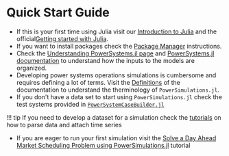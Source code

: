 # Quick Start Guide

* If this is your first time using Julia visit our [Introduction to Julia](https://nrel-siip.github.io/SIIP-Tutorial/fundamentals/introduction-to-julia/) and the official[Getting started with Julia](https://julialang.org/learning/).
* If you want to install packages check the [Package Manager](https://pkgdocs.julialang.org/v1/environments/) instructions.
* Check the [Understanding PowerSystems.jl page](https://nrel-siip.github.io/SIIP-Tutorial/how-to/understanding-powersystems-components/) and [PowerSystems.jl documentation](https://nrel-siip.github.io/PowerSystems.jl/stable/) to understand how the inputs to the models are organized.
* Developing power systems operations simulations is cumbersome and requires defining a lot of terms. Visit the [Definitions](@ref) of the documentation to understand the therminology of `PowerSimulations.jl`.
* If you don't have a data set to start using `PowerSimulations.jl` check the test systems provided in [`PowerSystemCaseBuilder.jl`](https://nrel-siip.github.io/SIIP-Tutorial/how-to/power-system-case-builder/)

!!! tip
    If you need to develop a dataset for a simulation check the [tutorials](https://nrel-siip.github.io/SIIP-Tutorial/) on how to parse data and attach time series

* If you are eager to run your first simulation visit the [Solve a Day Ahead Market Scheduling Problem using PowerSimulations.jl](https://nrel-siip.github.io/SIIP-Tutorial/fundamentals/day-ahead-market/) tutorial
